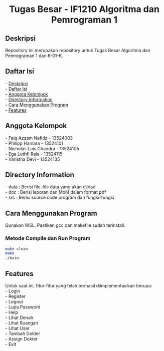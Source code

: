 <h1 align="center">Tugas Besar - IF1210 Algoritma dan Pemrograman 1</h1>

<h2 id="description">Deskripsi</h2>
Repository ini merupakan repository untuk Tugas Besar Algoritma dan Pemrograman 1 dari K-01-K.

<h2 id="table-of-contents">Daftar Isi</h2>
- <a href="#description">Deskripsi</a><br/>
- <a href="#table-of-contents">Daftar Isi</a><br/>
- <a href="#member">Anggota Kelompok</a><br/>
- <a href="#directory">Directory Information</a><br/>
- <a href="#how-to-run">Cara Menggunakan Program</a><br/>
- <a href="#features">Features</a><br/>


<h2 id="member">Anggota Kelompok</h2>
- Faiq Azzam Nafidz - 13524003<br/>
- Philipp Hamara - 13524101<br/>
- Nicholas Luis Chandra - 13524105<br/>
- Ega Luthfi Rais - 13524115<br/>
- Varistha Devi - 13524135<br/>

<h2 id="directory">Directory Information</h2>
- data : Berisi file-file data yang akan diload <br/>
- doc : Berisi laporan dan MoM dalam format pdf <br/>
- src : Berisi source code program dan fungsi-fungsi <br/>

<h2 id="how-to-run">Cara Menggunakan Program</h2>
Gunakan WSL. Pastikan gcc dan makefile sudah terinstall.

### Metode Compile dan Run Program
```bash
make clean
make
./main
```

<h2 id="features">Features</h2>
Untuk saat ini, fitur-fitur yang telah berhasil diimplementasikan berupa: <br/>
- Login <br/>
- Register <br/>
- Logout <br/>
- Lupa Password <br/>
- Help <br/>
- Lihat Denah <br/>
- Lihat Ruangan <br/>
- Lihat User <br/>
- Tambah Dokter <br/>
- Assign Dokter <br/>
- Exit



